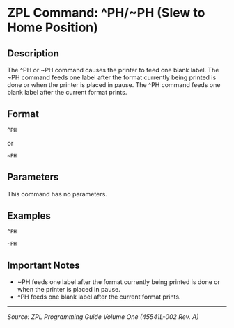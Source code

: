 # ZPL Command: ^PH/~PH (Slew to Home Position)

## Description
The ^PH or ~PH command causes the printer to feed one blank label. The ~PH command feeds one label after the format currently being printed is done or when the printer is placed in pause. The ^PH command feeds one blank label after the current format prints.

## Format
```
^PH
```
or
```
~PH
```

## Parameters
This command has no parameters.

## Examples
```
^PH
```
```
~PH
```

## Important Notes
- ~PH feeds one label after the format currently being printed is done or when the printer is placed in pause.
- ^PH feeds one blank label after the current format prints.

---
*Source: ZPL Programming Guide Volume One (45541L-002 Rev. A)*